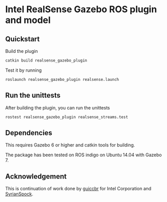 # Intel RealSense Gazebo ROS plugin and model

## Quickstart

Build the plugin
```bash
catkin build realsense_gazebo_plugin
```

Test it by running
```bash
roslaunch realsense_gazebo_plugin realsense.launch
```

## Run the unittests

After building the plugin, you can run the unittests
```bash
rostest realsense_gazebo_plugin realsense_streams.test
```

## Dependencies

This requires Gazebo 6 or higher and catkin tools for building.

The package has been tested on ROS indigo on Ubuntu 14.04 with Gazebo 7.

## Acknowledgement

This is continuation of work done by [guiccbr](https://github.com/guiccbr/) for Intel Corporation and [SyrianSpock](https://github.com/SyrianSpock/).
